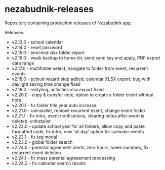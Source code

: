 # nezabudnik-releases

Repository containing production releases of Nezabudnik app.

Releases:
* v2.13.0 - school calendar
* v2.14.0 - reset password
* v2.15.0 - enriched xlsx folder report
* v2.16.0 - week backup to home dir, send sync key and apply, PDF export date range 
* v2.17.0 - multifolder select, navigate to folder from event, recurrent events
* v2.18.0 - pcloud wizard step added, calendar XLSX export, bug with daylight saving time change fixed
* v2.19.0 - restyling, activities xlsx export fixed
* v2.20.0 - copy & transfer note, option to create a folder event without note
* v2.20.1 - fix folder title year auto increase
* v2.21.0 - uninstaller, remove recurrent event, change event folder
* v2.21.1 - fix intro, event notifications, clearing notes after event is deleted, uninstaller
* v2.22.0 - update school year for all folders, allow copy and paste formatted code, fix intro, new 'all day' option for calendar events
* v2.22.1 - fix tag modal
* v2.23.0 - global folder search
* v2.24.0 - parental agreement alerts, zero hours, week numbers, fix recurrent event deletion
* v2.24.1 - fix mass parental agreeement processing
* v2.24.2 - fix calendar search results
